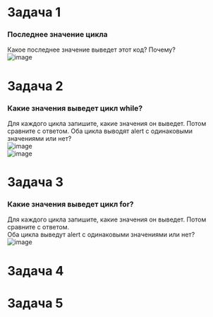 # Задача 1  
### Последнее значение цикла  
Какое последнее значение выведет этот код? Почему?  
![image](https://user-images.githubusercontent.com/113675674/209465496-5503153c-309c-433d-a33f-de6d4b1c4442.png)


# Задача 2  
### Какие значения выведет цикл while?  
Для каждого цикла запишите, какие значения он выведет. Потом сравните с ответом. 
Оба цикла выводят alert с одинаковыми значениями или нет?  
![image](https://user-images.githubusercontent.com/113675674/209465620-683ed026-9088-48be-8679-0136fa4ff805.png)   
![image](https://user-images.githubusercontent.com/113675674/209465629-45b9a1d6-2764-4a09-ac02-f9ba1272eef3.png)  

# Задача 3  
###   Какие значения выведет цикл for?  
Для каждого цикла запишите, какие значения он выведет. Потом сравните с ответом.  
Оба цикла выведут alert с одинаковыми значениями или нет?  
![image](https://user-images.githubusercontent.com/113675674/209474532-559c89e1-96ce-4482-a3bc-5d4e1fb7a470.png)  


# Задача 4  
### 

# Задача 5  
### 
